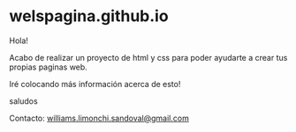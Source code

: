 # welspagina.github.io

Hola!

Acabo de realizar un proyecto de html y css para poder ayudarte a crear tus propias paginas web.

Iré colocando más información acerca de esto!

saludos 


Contacto: williams.limonchi.sandoval@gmail.com
